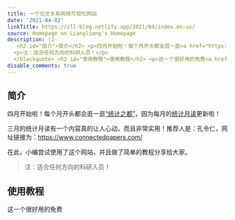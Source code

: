 ```yaml
---
title: 一个论文关系网络可视化网站
date: '2021-04-02'
linkTitle: https://zll-blog.netlify.app/2021/04/index.en-us/
source: Homepage on Liangliang's Homepage
description: |2-
   <h2 id="简介">简介</h2> <p>四月开始啦！每个月开头都会逛一逛<a href="https://cosx.org/">&ldquo;统计之都&rdquo;</a>，因为每月的<a href="https://cosx.org/2021/04/monthly/">统计月读</a>更新啦！</p> <p>三月的统计月读有一个内容真的让人心动，而且非常实用！推荐人是：孔令仁，网址链接为：<a href="https://www.connectedpapers.com/">https://www.connectedpapers.com/</a></p> <p>在此，小编尝试使用了这个网站，并且做了简单的教程分享给大家。</p> <blockquote>
  <p>注：适合任何方向的科研人员！</p>
  </blockquote> <h2 id="使用教程">使用教程</h2> <p>这一个很好用的免费<a href="https://www.connectedpapers.co ...
disable_comments: true
---
```

 <h2 id="简介">简介</h2> <p>四月开始啦！每个月开头都会逛一逛<a href="https://cosx.org/">&ldquo;统计之都&rdquo;</a>，因为每月的<a href="https://cosx.org/2021/04/monthly/">统计月读</a>更新啦！</p> <p>三月的统计月读有一个内容真的让人心动，而且非常实用！推荐人是：孔令仁，网址链接为：<a href="https://www.connectedpapers.com/">https://www.connectedpapers.com/</a></p> <p>在此，小编尝试使用了这个网站，并且做了简单的教程分享给大家。</p> <blockquote>
<p>注：适合任何方向的科研人员！</p>
</blockquote> <h2 id="使用教程">使用教程</h2> <p>这一个很好用的免费<a href="https://www.connectedpapers.co ...